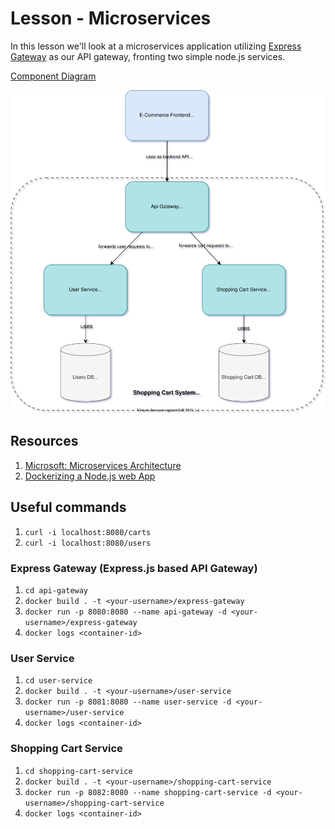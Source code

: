 # Lesson - Microservices

In this lesson we'll look at a microservices application utilizing [Express Gateway](https://www.express-gateway.io/) as our API gateway, fronting two simple node.js services.

[Component Diagram](https://drive.google.com/file/d/1AOFZuwlm8veRhAvvE36qr0prOPoWxDNR/view?usp=sharing)

![Component Diagram](diagrams/lesson-microservices.svg)

## Resources

1. [Microsoft: Microservices Architecture](https://docs.microsoft.com/en-us/azure/architecture/guide/architecture-styles/microservices)
1. [Dockerizing a Node.js web App](https://nodejs.org/en/docs/guides/nodejs-docker-webapp/)

## Useful commands

1. `curl -i localhost:8080/carts`
1. `curl -i localhost:8080/users`

### Express Gateway (Express.js based API Gateway)
1. `cd api-gateway`
1. `docker build . -t <your-username>/express-gateway`
1. `docker run -p 8080:8080 --name api-gateway -d <your-username>/express-gateway`
1. `docker logs <container-id>`

### User Service
1. `cd user-service`
1. `docker build . -t <your-username>/user-service`
1. `docker run -p 8081:8080 --name user-service -d <your-username>/user-service`
1. `docker logs <container-id>`

### Shopping Cart Service

1. `cd shopping-cart-service`
1. `docker build . -t <your-username>/shopping-cart-service`
1. `docker run -p 8082:8080 --name shopping-cart-service -d <your-username>/shopping-cart-service`
1. `docker logs <container-id>`